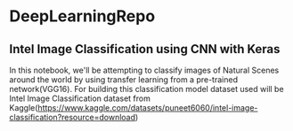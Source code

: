 # DeepLearningRepo

## Intel Image Classification using CNN with Keras

In this notebook, we'll be attempting to classify images of Natural Scenes around the world by using transfer learning from a pre-trained network(VGG16).
For building this classification model dataset used will be Intel Image Classification dataset from Kaggle(https://www.kaggle.com/datasets/puneet6060/intel-image-classification?resource=download)

